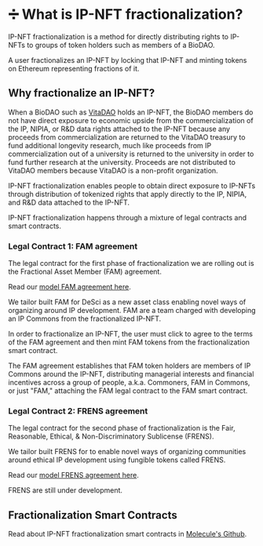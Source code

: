 # ➗ What is IP-NFT fractionalization?

IP-NFT fractionalization is a method for directly distributing rights to IP-NFTs to groups of token holders such as members of a BioDAO.&#x20;

A user fractionalizes an IP-NFT by locking that IP-NFT and minting tokens on Ethereum representing fractions of it. &#x20;

## Why fractionalize an IP-NFT?

When a BioDAO such as [VitaDAO](https://www.vitadao.com) holds an IP-NFT, the BioDAO members do not have direct exposure to economic upside from the commercialization of the IP, NIPIA, or R\&D data rights attached to the IP-NFT because any proceeds from commercialization are returned to the VitaDAO treasury to fund additional longevity research, much like proceeds from IP commercialization out of a university is returned to the university in order to fund further research at the university. Proceeds are not distributed to VitaDAO members because VitaDAO is a non-profit organization.  &#x20;

IP-NFT fractionalization enables people to obtain direct exposure to IP-NFTs through distribution of tokenized rights that apply directly to the IP, NIPIA, and R\&D data attached to the IP-NFT.&#x20;

IP-NFT fractionalization happens through a mixture of legal contracts and smart contracts.

### Legal Contract 1: FAM agreement

The legal contract for the first phase of fractionalization we are rolling out is the Fractional Asset Member (FAM) agreement.&#x20;

Read our [model FAM agreement here](https://docs.google.com/document/d/18mWC\_8Q0pfKP0zSjvG09JFbI0W5DHLDqySmjNz2lURY/edit?usp=sharing).&#x20;

We tailor built FAM for DeSci as a new asset class enabling novel ways of organizing around IP development. FAM are a team charged with developing an IP Commons from the fractionalized IP-NFT.

In order to fractionalize an IP-NFT, the user must click to agree to the terms of the FAM agreement and then mint FAM tokens from the fractionalization smart contract.&#x20;

The FAM agreement establishes that FAM token holders are members of IP Commons around the IP-NFT, distributing managerial interests and financial incentives across a group of people, a.k.a. Commoners, FAM in Commons, or just "FAM," attaching the FAM legal contract to the FAM smart contract.&#x20;

### Legal Contract 2: FRENS agreement&#x20;

The legal contract for the second phase of fractionalization is the Fair, Reasonable, Ethical, & Non-Discriminatory Sublicense (FRENS).

We tailor built FRENS for to enable novel ways of organizing communities around ethical IP development using fungible tokens called FRENS.&#x20;

Read our [model FRENS agreement here](https://docs.google.com/document/d/1b6LQ6hzSpW3yt1zlA2xzvDvLQPnHSeI8JHP63e1peBU/edit?usp=sharing).&#x20;

FRENS are still under development.&#x20;

## Fractionalization Smart Contracts

Read about IP-NFT fractionalization smart contracts in [Molecule's Github](https://github.com/moleculeprotocol/IPNFT).

